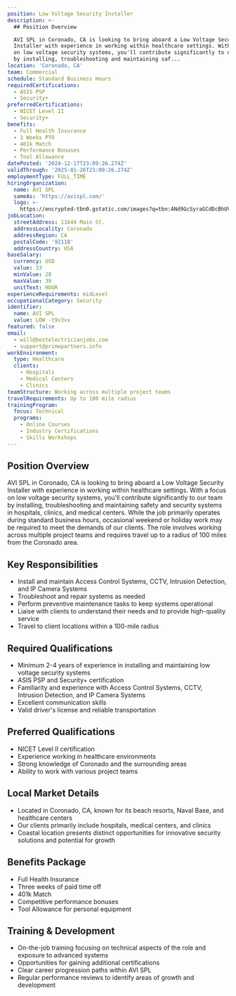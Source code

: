 ```yaml
---
position: Low Voltage Security Installer
description: >-
  ## Position Overview

  AVI SPL in Coronado, CA is looking to bring aboard a Low Voltage Security
  Installer with experience in working within healthcare settings. With a focus
  on low voltage security systems, you'll contribute significantly to our team
  by installing, troubleshooting and maintaining saf...
location: 'Coronado, CA'
team: Commercial
schedule: Standard Business Hours
requiredCertifications:
  - ASIS PSP
  - Security+
preferredCertifications:
  - NICET Level II
  - Security+
benefits:
  - Full Health Insurance
  - 3 Weeks PTO
  - 401k Match
  - Performance Bonuses
  - Tool Allowance
datePosted: '2024-12-17T23:09:26.274Z'
validThrough: '2025-01-26T23:09:26.274Z'
employmentType: FULL_TIME
hiringOrganization:
  name: AVI SPL
  sameAs: 'https://avispl.com/'
  logo: >-
    https://encrypted-tbn0.gstatic.com/images?q=tbn:ANd9GcSyraGCdDcBhUVCLjb9MI2McsVysMD7wjYlIQ&s
jobLocation:
  streetAddress: 11644 Main St.
  addressLocality: Coronado
  addressRegion: CA
  postalCode: '92118'
  addressCountry: USA
baseSalary:
  currency: USD
  value: 33
  minValue: 28
  maxValue: 39
  unitText: HOUR
experienceRequirements: midLevel
occupationalCategory: Security
identifier:
  name: AVI SPL
  value: LOW -t9v3vx
featured: false
email:
  - will@bestelectricianjobs.com
  - support@primepartners.info
workEnvironment:
  type: Healthcare
  clients:
    - Hospitals
    - Medical Centers
    - Clinics
teamStructure: Working across multiple project teams
travelRequirements: Up to 100 mile radius
trainingProgram:
  focus: Technical
  programs:
    - Online Courses
    - Industry Certifications
    - Skills Workshops
---
```




## Position Overview
AVI SPL in Coronado, CA is looking to bring aboard a Low Voltage Security Installer with experience in working within healthcare settings. With a focus on low voltage security systems, you'll contribute significantly to our team by installing, troubleshooting and maintaining safety and security systems in hospitals, clinics, and medical centers. While the job primarily operates during standard business hours, occasional weekend or holiday work may be required to meet the demands of our clients. The role involves working across multiple project teams and requires travel up to a radius of 100 miles from the Coronado area.

## Key Responsibilities
- Install and maintain Access Control Systems, CCTV, Intrusion Detection, and IP Camera Systems
- Troubleshoot and repair systems as needed
- Perform preventive maintenance tasks to keep systems operational
- Liaise with clients to understand their needs and to provide high-quality service
- Travel to client locations within a 100-mile radius

## Required Qualifications
- Minimum 2-4 years of experience in installing and maintaining low voltage security systems
- ASIS PSP and Security+ certification
- Familiarity and experience with Access Control Systems, CCTV, Intrusion Detection, and IP Camera Systems
- Excellent communication skills
- Valid driver's license and reliable transportation

## Preferred Qualifications
- NICET Level II certification
- Experience working in healthcare environments
- Strong knowledge of Coronado and the surrounding areas
- Ability to work with various project teams

## Local Market Details
- Located in Coronado, CA, known for its beach resorts, Naval Base, and healthcare centers
- Our clients primarily include hospitals, medical centers, and clinics
- Coastal location presents distinct opportunities for innovative security solutions and potential for growth

## Benefits Package
- Full Health Insurance
- Three weeks of paid time off
- 401k Match
- Competitive performance bonuses
- Tool Allowance for personal equipment

## Training & Development
- On-the-job training focusing on technical aspects of the role and exposure to advanced systems
- Opportunities for gaining additional certifications
- Clear career progression paths within AVI SPL
- Regular performance reviews to identify areas of growth and development
